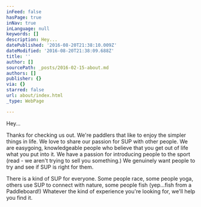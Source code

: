 ```yaml
---
inFeed: false
hasPage: true
inNav: true
inLanguage: null
keywords: []
description: Hey...
datePublished: '2016-08-20T21:38:10.009Z'
dateModified: '2016-08-20T21:38:09.688Z'
title: ''
author: []
sourcePath: _posts/2016-02-15-about.md
authors: []
publisher: {}
via: {}
starred: false
url: about/index.html
_type: WebPage

---
```

Hey...

Thanks for checking us out. We're paddlers that like to enjoy the simpler things in life. We love to share our passion for SUP with other people. We are easygoing, knowledgeable people who believe that you get out of life what you put into it. We have a passion for introducing people to the sport (read - we aren't trying to sell you something.) We genuinely want people to try and see if SUP is right for them.

There is a kind of SUP for everyone. Some people race, some people yoga, others use SUP to connect with nature, some people fish (yep...fish from a Paddleboard!) Whatever the kind of experience you're looking for, we'll help you find it.